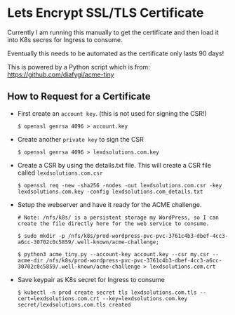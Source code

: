 # Lets Encrypt SSL/TLS Certificate
Currently I am running this manually to get the certificate and then load it into K8s secres for Ingress to consume.

Eventually this needs to be automated as the certificate only lasts 90 days!

This is powered by a Python script which is from: https://github.com/diafygi/acme-tiny

## How to Request for a Certificate
 - First create an `account key`. (this is not used for signing the CSR!)
    ```
    $ openssl genrsa 4096 > account.key
    ```

 - Create another `private key` to sign the CSR
    ```
    $ openssl genrsa 4096 > lexdsolutions.com.key
    ```

 - Create a CSR by using the details.txt file. This will create a CSR file called `lexdsolutions.com.csr`
    ```
    $ openssl req -new -sha256 -nodes -out lexdsolutions.com.csr -key lexdsolutions.com.key -config lexdsolutions.com_details.txt
    ```

 - Setup the webserver and have it ready for the ACME challenge.
    ```
    # Note: /nfs/k8s/ is a persistent storage my WordPress, so I can create the file directly here for the web service to consume.

    $ sudo mkdir -p /nfs/k8s/prod-wordpress-pvc-pvc-3761c4b3-dbef-4cc3-a6cc-30702c0c5859/.well-known/acme-challenge;

    $ python3 acme_tiny.py --account-key account.key --csr my.csr --acme-dir /nfs/k8s/prod-wordpress-pvc-pvc-3761c4b3-dbef-4cc3-a6cc-30702c0c5859/.well-known/acme-challenge > lexdsolutions.com.crt
    ```

  - Save keypair as K8s secret for Ingress to consume
    ```
    $ kubectl -n prod create secret tls lexdsolutions.com.tls --cert=lexdsolutions.com.crt --key=lexdsolutions.com.key
    secret/lexdsolutions.com.tls created
    ```

